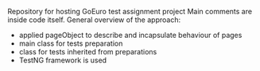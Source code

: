 Repository for hosting GoEuro test assignment project
Main comments are inside code itself.
General overview of the approach:
 - applied pageObject to describe and incapsulate behaviour of pages
 - main class for tests preparation
 - class for tests inherited from preparations
 - TestNG framework is used 

